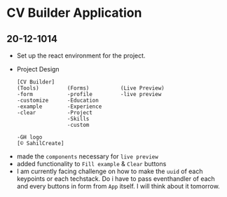 # CV Builder Application

## 20-12-1014

- Set up the react environment for the project.
- Project Design

  ```
  [CV Builder]
  (Tools)         (Forms)          (Live Preview)
  -form           -profile         -live preview
  -customize      -Education
  -example        -Experience
  -clear          -Project
                  -Skills
                  -custom

  -GH logo
  [© SahilCreate]
  ```

* made the `components` necessary for `live preview`
* added functionality to `Fill example` & `Clear` buttons
* I am currently facing challenge on how to make the `uuid` of each keypoints or each techstack. Do i have to pass eventhandler of each and every buttons in form from `App` itself. I will think about it tomorrow.
